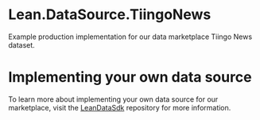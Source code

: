 # Lean.DataSource.TiingoNews
Example production implementation for our data marketplace Tiingo News dataset.

# Implementing your own data source
To learn more about implementing your own data source for our marketplace, visit the [LeanDataSdk](https://github.com/QuantConnect/LeanDataSdk) repository for more information.
